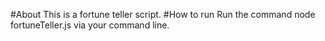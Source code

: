 #About
This is a fortune teller script.
#How to run
Run the command node fortuneTeller.js via your command line.